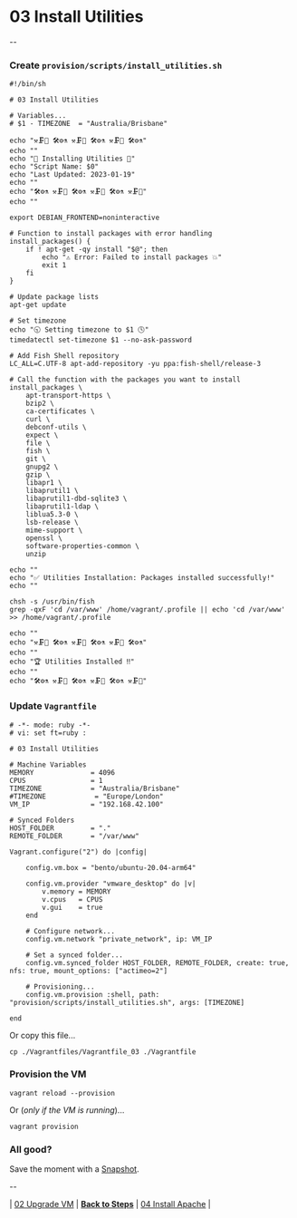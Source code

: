 # 03 Install Utilities

--

### Create `provision/scripts/install_utilities.sh`

```
#!/bin/sh

# 03 Install Utilities

# Variables...
# $1 - TIMEZONE	 = "Australia/Brisbane"

echo "⚒️🗜🔭 🛠️⚙️⚗️ ⚒️🗜🔭 🛠️⚙️⚗️ ⚒️🗜🔭 🛠️⚙️⚗️"
echo ""
echo "🚀 Installing Utilities 🚀"
echo "Script Name: $0"
echo "Last Updated: 2023-01-19"
echo ""
echo "🛠️⚙️⚗️ ⚒️🗜🔭 🛠️⚙️⚗️ ⚒️🗜🔭 🛠️⚙️⚗️ ⚒️🗜🔭"
echo ""

export DEBIAN_FRONTEND=noninteractive

# Function to install packages with error handling
install_packages() {
	if ! apt-get -qy install "$@"; then
		echo "⚠️ Error: Failed to install packages 💥"
		exit 1
	fi
}

# Update package lists
apt-get update

# Set timezone
echo "🕤 Setting timezone to $1 🕓"
timedatectl set-timezone $1 --no-ask-password

# Add Fish Shell repository
LC_ALL=C.UTF-8 apt-add-repository -yu ppa:fish-shell/release-3

# Call the function with the packages you want to install
install_packages \
	apt-transport-https \
	bzip2 \
	ca-certificates \
	curl \
	debconf-utils \
	expect \
	file \
	fish \
	git \
	gnupg2 \
	gzip \
	libapr1 \
	libaprutil1 \
	libaprutil1-dbd-sqlite3 \
	libaprutil1-ldap \
	liblua5.3-0 \
	lsb-release \
	mime-support \
	openssl \
	software-properties-common \
	unzip

echo ""
echo "✅ Utilities Installation: Packages installed successfully!"
echo ""

chsh -s /usr/bin/fish
grep -qxF 'cd /var/www' /home/vagrant/.profile || echo 'cd /var/www' >> /home/vagrant/.profile

echo ""
echo "⚒️🗜🔭 🛠️⚙️⚗️ ⚒️🗜🔭 🛠️⚙️⚗️ ⚒️🗜🔭 🛠️⚙️⚗️"
echo ""
echo "🏆 Utilities Installed ‼️"
echo ""
echo "🛠️⚙️⚗️ ⚒️🗜🔭 🛠️⚙️⚗️ ⚒️🗜🔭 🛠️⚙️⚗️ ⚒️🗜🔭"
```

### Update `Vagrantfile`

```
# -*- mode: ruby -*-
# vi: set ft=ruby :

# 03 Install Utilities

# Machine Variables
MEMORY              = 4096
CPUS                = 1
TIMEZONE            = "Australia/Brisbane"
#TIMEZONE            = "Europe/London"
VM_IP               = "192.168.42.100"

# Synced Folders
HOST_FOLDER         = "."
REMOTE_FOLDER       = "/var/www"

Vagrant.configure("2") do |config|

	config.vm.box = "bento/ubuntu-20.04-arm64"

	config.vm.provider "vmware_desktop" do |v|
		v.memory = MEMORY
		v.cpus   = CPUS
		v.gui    = true
	end

	# Configure network...
	config.vm.network "private_network", ip: VM_IP

	# Set a synced folder...
	config.vm.synced_folder HOST_FOLDER, REMOTE_FOLDER, create: true, nfs: true, mount_options: ["actimeo=2"]

	# Provisioning...
	config.vm.provision :shell, path: "provision/scripts/install_utilities.sh", args: [TIMEZONE]

end
```

Or copy this file...

```
cp ./Vagrantfiles/Vagrantfile_03 ./Vagrantfile
```

### Provision the VM

```
vagrant reload --provision
```

Or (*only if the VM is running*)...

```
vagrant provision
```

### All good?

Save the moment with a [Snapshot](./Snapshots.md).

--

| [02 Upgrade VM](./02_Upgrade_VM.md)
| [**Back to Steps**](../README.md)
| [04 Install Apache](./04_Install_Apache.md)
|
